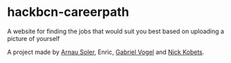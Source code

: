 # hackbcn-careerpath
A website for finding the jobs that would suit you best based on uploading a picture of yourself

A project made by [Arnau Soler]([url](https://www.linkedin.com/search/results/all/?heroEntityKey=urn%3Ali%3Afsd_profile%3AACoAACi9dTwBxzq21V5BaxnfEIK692QoilXThaY&keywords=Arnau%20Soler%20Recasens&origin=ENTITY_SEARCH_HOME_HISTORY&sid=%40OE)), Enric, [Gabriel Vogel]([url](https://www.linkedin.com/in/g-vogel/)) and [Nick Kobets]([url](https://www.linkedin.com/in/nick-kobets/)).
